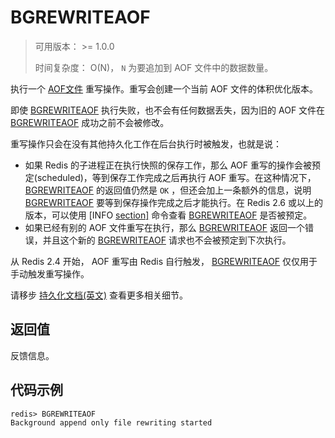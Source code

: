 # BGREWRITEAOF

> 可用版本： >= 1.0.0
>
> 时间复杂度： O(N)， `N` 为要追加到 AOF 文件中的数据数量。

执行一个 [AOF文件](http://redis.io/topics/persistence#append-only-file) 重写操作。重写会创建一个当前 AOF 文件的体积优化版本。

即使 [BGREWRITEAOF](http://redisdoc.com/persistence/bgrewriteaof.html#bgrewriteaof) 执行失败，也不会有任何数据丢失，因为旧的 AOF 文件在 [BGREWRITEAOF](http://redisdoc.com/persistence/bgrewriteaof.html#bgrewriteaof) 成功之前不会被修改。

重写操作只会在没有其他持久化工作在后台执行时被触发，也就是说：

- 如果 Redis 的子进程正在执行快照的保存工作，那么 AOF 重写的操作会被预定(scheduled)，等到保存工作完成之后再执行 AOF 重写。在这种情况下， [BGREWRITEAOF](http://redisdoc.com/persistence/bgrewriteaof.html#bgrewriteaof) 的返回值仍然是 `OK` ，但还会加上一条额外的信息，说明 [BGREWRITEAOF](http://redisdoc.com/persistence/bgrewriteaof.html#bgrewriteaof) 要等到保存操作完成之后才能执行。在 Redis 2.6 或以上的版本，可以使用 [INFO [section\]](http://redisdoc.com/client_and_server/info.html#info) 命令查看 [BGREWRITEAOF](http://redisdoc.com/persistence/bgrewriteaof.html#bgrewriteaof) 是否被预定。
- 如果已经有别的 AOF 文件重写在执行，那么 [BGREWRITEAOF](http://redisdoc.com/persistence/bgrewriteaof.html#bgrewriteaof) 返回一个错误，并且这个新的 [BGREWRITEAOF](http://redisdoc.com/persistence/bgrewriteaof.html#bgrewriteaof) 请求也不会被预定到下次执行。

从 Redis 2.4 开始， AOF 重写由 Redis 自行触发， [BGREWRITEAOF](http://redisdoc.com/persistence/bgrewriteaof.html#bgrewriteaof) 仅仅用于手动触发重写操作。

请移步 [持久化文档(英文)](http://redis.io/topics/persistence) 查看更多相关细节。

## 返回值

反馈信息。

## 代码示例

```
redis> BGREWRITEAOF
Background append only file rewriting started
```

